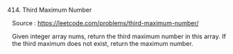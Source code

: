 414. Third Maximum Number

Source : https://leetcode.com/problems/third-maximum-number/

Given integer array nums, return the third maximum number in this array. If the third maximum does not exist, return the maximum number.